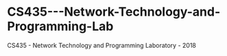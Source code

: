 # CS435---Network-Technology-and-Programming-Lab
CS435 - Network Technology and Programming Laboratory - 2018

